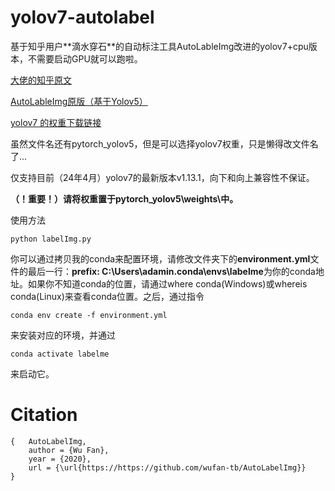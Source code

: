 # yolov7-autolabel

基于知乎用户**滴水穿石​**的自动标注工具AutoLableImg改进的yolov7+cpu版本，不需要启动GPU就可以跑啦。

[大佬的知乎原文](https://zhuanlan.zhihu.com/p/467730793)

[AutoLableImg原版（基于Yolov5）](https://zhuanlan.zhihu.com/p/467730793)

[yolov7 的权重下载链接](https://github.com/WongKinYiu/yolov7/releases/download/v0.1/yolov7-e6e.pt)

虽然文件名还有pytorch_yolov5，但是可以选择yolov7权重，只是懒得改文件名了...

仅支持目前（24年4月）yolov7的最新版本v1.13.1，向下和向上兼容性不保证。

**（！重要！）请将权重置于pytorch_yolov5\weights\中。**

使用方法
```
python labelImg.py
```

你可以通过拷贝我的conda来配置环境，请修改文件夹下的**environment.yml**文件的最后一行：**prefix: C:\Users\adamin\.conda\envs\labelme**为你的conda地址。如果你不知道conda的位置，请通过where conda(Windows)或whereis conda(Linux)来查看conda位置。之后，通过指令

```
conda env create -f environment.yml
```

来安装对应的环境，并通过

```
conda activate labelme
```

来启动它。

# Citation

```
{   AutoLabelImg,
    author = {Wu Fan},
    year = {2020},
    url = {\url{https://https://github.com/wufan-tb/AutoLabelImg}}
}
```
